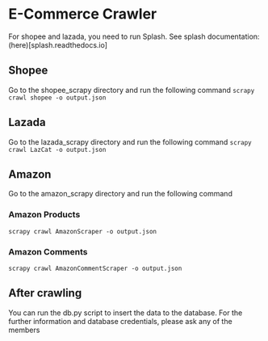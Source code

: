 # E-Commerce Crawler

For shopee and lazada, you need to run Splash. See splash documentation: (here)[splash.readthedocs.io]

## Shopee
Go to the shopee_scrapy directory and run the following command
```scrapy crawl shopee -o output.json```

## Lazada
Go to the lazada_scrapy directory and run the following command
```scrapy crawl LazCat -o output.json```

## Amazon
Go to the amazon_scrapy directory and run the following command

### Amazon Products
```scrapy crawl AmazonScraper -o output.json```
### Amazon Comments
```scrapy crawl AmazonCommentScraper -o output.json```

## After crawling
You can run the db.py script to insert the data to the database. 
For the further information and database credentials, please ask any of the members

